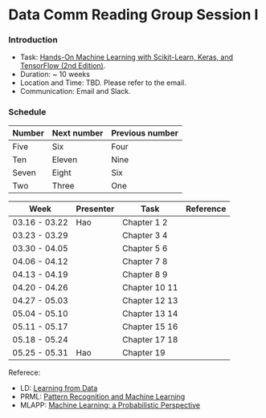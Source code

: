 # Data Comm Reading Group  Session I 

### Introduction
* Task: [Hands-On Machine Learning with Scikit-Learn, Keras, and TensorFlow (2nd Edition)](https://learning.oreilly.com/library/view/hands-on-machine-learning/9781492032632/). 
* Duration: ~ 10 weeks
* Location and Time: TBD. Please refer to the email.  
* Communication: Email and Slack. 

### Schedule

| Number | Next number | Previous number |
| :------ |:--- | :--- |
| Five | Six | Four |
| Ten | Eleven | Nine |
| Seven | Eight | Six |
| Two | Three | One |


|Week | Presenter | Task | Reference| 
|-----|-----------|------|----------|
|03.16 - 03.22| Hao | Chapter 1 2 | |
|03.23 - 03.29|     | Chapter 3 4 | |
|03.30 - 04.05|     | Chapter 5 6 | |
|04.06 - 04.12|     | Chapter 7 8 | |
|04.13 - 04.19|     | Chapter 8 9 | |
|04.20 - 04.26|     | Chapter 10 11| |
|04.27 - 05.03|     | Chapter 12 13| |
|05.04 - 05.10|     | Chapter 13 14| |
|05.11 - 05.17|     | Chapter 15 16| |
|05.18 - 05.24|     | Chapter 17 18| |
|05.25 - 05.31| Hao | Chapter 19| |


Referece:

- LD:  [Learning from Data](http://work.caltech.edu/telecourse.html)
- PRML:  [Pattern Recognition and Machine Learning](https://www.microsoft.com/en-us/research/uploads/prod/2006/01/Bishop-Pattern-Recognition-and-Machine-Learning-2006.pdf)			
- MLAPP:  [Machine Learning: a Probabilistic Perspective](https://www.cs.ubc.ca/~murphyk/MLbook/)			
